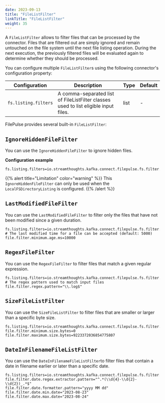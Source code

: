 ```yaml
---
date: 2023-09-13
title: "FileListFilter"
linkTitle: "FileListFilter"
weight: 35
---
```


A `FileListFilter` allows to filter files that can be processed by the connector. Files that are filtered out are simply
ignored and remain untouched on the file system until the next file listing operation. During the next execution, the
previously filtered files will be evaluated again to determine whether they should be processed.

You can configure multiple `FileListFilter`s using the following connector's configuration property:

| Configuration                                  | Description                                                                         | Type    | Default                                                                   | 
|------------------------------------------------|-------------------------------------------------------------------------------------|---------|---------------------------------------------------------------------------|
| `fs.listing.filters`                           | A comma-separated list of FileListFilter classes used to list eligible input files. | list    | *-*                                                                       |

FilePulse provides several built-in `FileListFilter`:

## `IgnoreHiddenFileFilter`

You can use the `IgnoreHiddenFileFilter` to ignore hidden files.

**Configuration example**

```properties
fs.listing.filters=io.streamthoughts.kafka.connect.filepulse.fs.filter.IgnoreHiddenFileListFilter
```

{{% alert title="Limitation" color="warning" %}}
This `IgnoreHiddenFileFilter` can only be used when the `LocalFSDirectoryListing` is configured.
{{% /alert %}}

## `LastModifiedFileFilter`

You can use the `LastModifiedFileFilter` to filter only the files that have not been modified since a given duration.

```properties
fs.listing.filters=io.streamthoughts.kafka.connect.filepulse.fs.filter.LastModifiedFileFilter
# The last modified time for a file can be accepted (default: 5000)
file.filter.minimum.age.ms=10000
```

## `RegexFileFilter`

You can use the `RegexFileFilter` to filter files that match a given regular expression.

```properties
fs.listing.filters=io.streamthoughts.kafka.connect.filepulse.fs.filter.RegexFileListFilter
# The regex pattern used to match input files
file.filter.regex.pattern="\\.log$"
```

## `SizeFileListFilter`

You can use the `SizeFileListFilter` to filter files that are smaller or larger than a specific byte size.

```properties
fs.listing.filters=io.streamthoughts.kafka.connect.filepulse.fs.filter.RegexFileListFilter
file.filter.minimum.size.bytes=0
file.filter.maximum.size.bytes=9223372036854775807
```

## `DateInFilenameFileListFilter`

You can use the `DateInFilenameFileListFilter`to filter files that contain a date in filename earlier or later than
a specific date.

```properties
fs.listing.filters=io.streamthoughts.kafka.connect.filepulse.fs.filter.DateInFilenameFileListFilter
file.filter.date.regex.extractor.pattern="^.*(\\d{4}-\\d{2}-\\d{2})_.*$"
file.filter.date.formatter.pattern="yyyy MM dd"
file.filter.date.min.date="2023-08-23"
file.filter.date.max.date="2023-08-24"
```